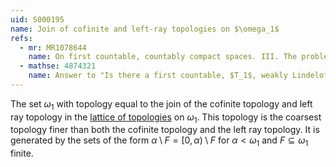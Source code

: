 ```yaml
---
uid: S000195
name: Join of cofinite and left-ray topologies on $\omega_1$
refs:
  - mr: MR1078644
    name: On first countable, countably compact spaces. III. The problem of obtaining separable noncompact examples. (Nyikos)
  - mathse: 4874321
    name: Answer to "Is there a first countable, $T_1$, weakly Lindelof, sequentially compact space which is not also compact?"
---
```


The set $\omega_1$ with topology equal to the join of the cofinite topology and left ray topology in the [lattice of topologies](https://en.wikipedia.org/wiki/Lattice_of_topologies) on $\omega_1$. This topology is the coarsest topology finer than both the cofinite topology and the left ray topology. It is generated by the sets of the form $\alpha\setminus F=[0,\alpha)\setminus F$ for $\alpha<\omega_1$ and $F\subseteq\omega_1$ finite.
